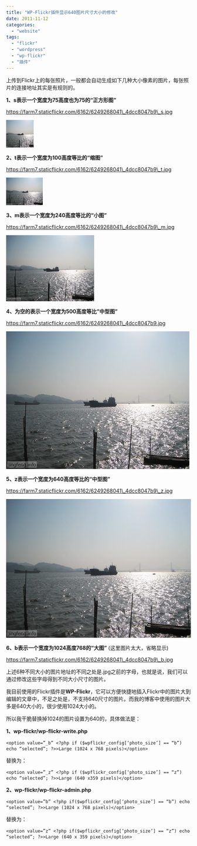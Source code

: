 ```yaml
---
title: "WP-Flickr插件显示640图片尺寸大小的修改"
date: 2011-11-12
categories: 
  - "website"
tags: 
  - "flickr"
  - "wordpress"
  - "wp-flickr"
  - "插件"
---
```


上传到Flickr上的每张照片，一般都会自动生成如下几种大小像素的图片，每张照片的连接地址其实是有规则的。

**1、s表示一个宽度为75高度也为75的“正方形图”**

https://farm7.staticflickr.com/6162/6249268041\_4dcc8047b9\_s.jpg

![](images/6249268041_4dcc8047b9_s.jpg)

**2、t表示一个宽度为100高度等比的“缩图”**

https://farm7.staticflickr.com/6162/6249268041\_4dcc8047b9\_t.jpg

![](images/6249268041_4dcc8047b9_t.jpg)

**3、m表示一个宽度为240高度等比的“小图”**

https://farm7.staticflickr.com/6162/6249268041\_4dcc8047b9\_m.jpg

![](images/6249268041_4dcc8047b9_m.jpg)

**4、为空的表示一个宽度为500高度等比”中型图”**

https://farm7.staticflickr.com/6162/6249268041\_4dcc8047b9.jpg

![](images/6249268041_4dcc8047b9.jpg)

**5、z表示一个宽度为640高度等比的“中型图”**

https://farm7.staticflickr.com/6162/6249268041\_4dcc8047b9\_z.jpg

![海边](images/6249268041_4dcc8047b9_z.jpg)

**6、b表示一个宽度为1024高度768的“大图”** (这里图片太大，省略显示)

https://farm7.staticflickr.com/6162/6249268041\_4dcc8047b9\_b.jpg

上述6种不同大小的图片地址的不同之处是.jpg之前的字母，也就是说，我们可以通过修改这些字母得到不同大小尺寸的图片。

我目前使用的Flickr插件是**WP-Flickr**，它可以方便快捷地插入Flickr中的图片大到编辑的文章中，不足之处是，不支持640尺寸的图片。而我的博客中使用的图片大多是640大小的，很少使用1024大小的。

所以我干脆替换掉1024的图片设置为640的，具体做法是：

**1、wp-flickr/wp-flickr-write.php**

```
<option value=”_b” <?php if ($wpflickr_config[‘photo_size’] == “b”) echo “selected”; ?>>Large (1024 x 768 pixels)</option>
```

替换为：

```
<option value=”_z” <?php if ($wpflickr_config[‘photo_size’] == “z”) echo “selected”; ?>>Large (640 x359 pixels)</option>
```

**2、wp-flickr/wp-flickr-admin.php**

```
<option value=”b” <?php if($wpflickr_config[‘photo_size’] == “b”) echo “selected”; ?>>Large (1024 x 768 pixels)</option>
```

替换为：

```
<option value=”z” <?php if($wpflickr_config[‘photo_size’] == “z”) echo “selected”; ?>>Large (640 x 359 pixels)</option>
```
